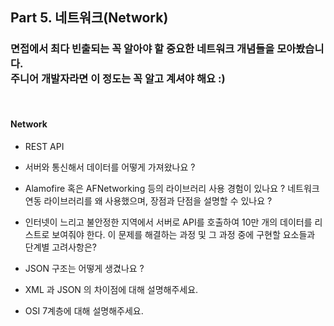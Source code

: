 ## Part 5. 네트워크(Network)
### 면접에서 최다 빈출되는 꼭 알아야 할 중요한 네트워크 개념들을 모아봤습니다.  <br> 주니어 개발자라면 이 정도는 꼭 알고 계셔야 해요 :)

<br>

#### Network 

* REST API

* 서버와 통신해서 데이터를 어떻게 가져왔나요 ?

* Alamofire 혹은 AFNetworking 등의 라이브러리 사용 경험이 있나요 ? 네트워크 연동 라이브러리를 왜 사용했으며, 장점과 단점을 설명할 수 있나요 ?

* 인터넷이 느리고 불안정한 지역에서 서버로 API를 호출하여 10만 개의 데이터를 리스트로 보여줘야 한다. 이 문제를 해결하는 과정 및 그 과정 중에 구현할 요소들과 단계별 고려사항은?

* JSON 구조는 어떻게 생겼나요 ?

* XML 과 JSON 의 차이점에 대해 설명해주세요. 

* OSI 7계층에 대해 설명해주세요.
